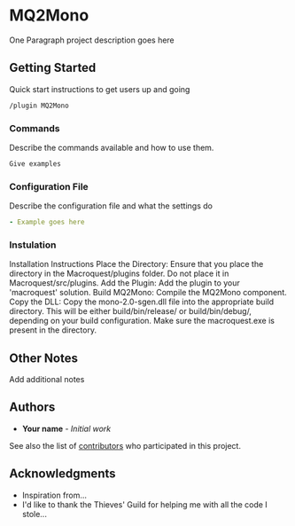 # MQ2Mono

One Paragraph project description goes here

## Getting Started

Quick start instructions to get users up and going

```txt
/plugin MQ2Mono
```

### Commands

Describe the commands available and how to use them.

```txt
Give examples
```

### Configuration File

Describe the configuration file and what the settings do

```yaml
- Example goes here
```
### Instulation
Installation Instructions
Place the Directory: Ensure that you place the directory in the Macroquest/plugins folder. Do not place it in Macroquest/src/plugins.
Add the Plugin: Add the plugin to your 'macroquest' solution.
Build MQ2Mono: Compile the MQ2Mono component.
Copy the DLL: Copy the mono-2.0-sgen.dll file into the appropriate build directory. This will be either build/bin/release/ or build/bin/debug/, depending on your build configuration.
Make sure the macroquest.exe is present in the directory.

## Other Notes

Add additional notes

## Authors

* **Your name** - *Initial work*

See also the list of [contributors](https://github.com/your/project/contributors) who participated in this project.

## Acknowledgments

* Inspiration from...
* I'd like to thank the Thieves' Guild for helping me with all the code I stole...
